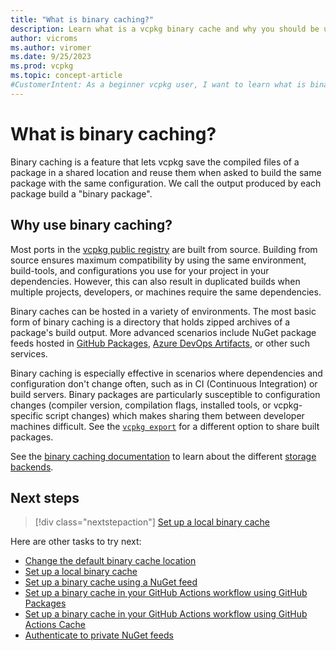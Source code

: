 ```yaml
---
title: "What is binary caching?"
description: Learn what is a vcpkg binary cache and why you should be using one.
author: vicroms
ms.author: viromer
ms.date: 9/25/2023
ms.prod: vcpkg
ms.topic: concept-article
#CustomerIntent: As a beginner vcpkg user, I want to learn what is binary caching and why should I use it
---
```

# What is binary caching?

Binary caching is a feature that lets vcpkg save the compiled files of a package in a shared
location and reuse them when asked to build the same package with the same configuration. We call
the output produced by each package build a "binary package".

## Why use binary caching?

Most ports in the [vcpkg public registry](<https://github.com/Microsoft/vcpkg>) are built from
source. Building from source ensures maximum compatibility by using the same environment, build-tools,
and configurations you use for your project in your dependencies. However, this  can also
result in duplicated builds when multiple projects, developers, or machines require the same
dependencies.

Binary caches can be hosted in a variety of environments. The most basic form of binary caching is a
directory that holds zipped archives of a package's build output. More advanced scenarios include
NuGet package feeds hosted in [GitHub Packages](<https://docs.github.com/en/packages>), [Azure
DevOps
Artifacts](/azure/devops/artifacts/start-using-azure-artifacts?view=azure-devops&tabs=nuget&preserve-view=true),
or other such services.

Binary caching is especially effective in scenarios where dependencies and configuration
don't change often, such as in CI (Continuous Integration) or build servers. Binary packages are
particularly susceptible to configuration changes (compiler version, compilation flags, installed
tools, or vcpkg-specific script changes) which makes sharing them between developer machines
difficult. See the [`vcpkg export`](../commands/export.md) for a different option to share built
packages.

See the [binary caching documentation](../users/binarycaching.md) to learn about
the different [storage backends](../users/binarycaching.md#providers).

## Next steps

> [!div class="nextstepaction"]
> [Set up a local binary cache](binary-caching-local.md)

Here are other tasks to try next:

* [Change the default binary cache location](binary-caching-default.md)
* [Set up a local binary cache](binary-caching-local.md)
* [Set up a binary cache using a NuGet feed](binary-caching-nuget.md)
* [Set up a binary cache in your GitHub Actions workflow using GitHub Packages](binary-caching-github-packages.md)
* [Set up a binary cache in your GitHub Actions workflow using GitHub Actions Cache](binary-caching-github-actions-cache.md)
* [Authenticate to private NuGet feeds](../users/binarycaching.md#nuget-credentials)
